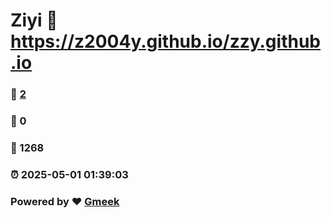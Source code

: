 # Ziyi :link: https://z2004y.github.io/zzy.github.io 
### :page_facing_up: [2](https://z2004y.github.io/zzy.github.io/tag.html) 
### :speech_balloon: 0 
### :hibiscus: 1268 
### :alarm_clock: 2025-05-01 01:39:03 
### Powered by :heart: [Gmeek](https://github.com/Meekdai/Gmeek)
